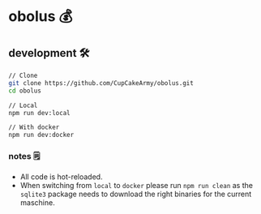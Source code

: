 # obolus 💰

## development 🛠

```bash
// Clone
git clone https://github.com/CupCakeArmy/obolus.git
cd obolus

// Local
npm run dev:local

// With docker
npm run dev:docker
```

### notes 🗒

- All code is hot-reloaded.
- When switching from `local` to `docker` please run `npm run clean` as the `sqlite3` package needs to download the right binaries for the current maschine.
